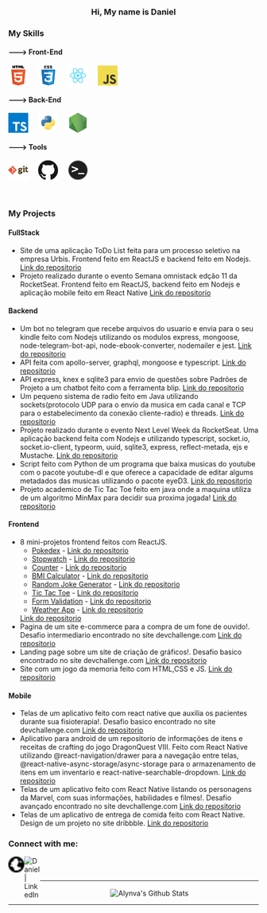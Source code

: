 <h3 align="center">
Hi, My name is Daniel 
</h3>

### My Skills

#### ---> Front-End
<div style="display:flex;gap:20px">
<img align="left" alt="HTML" width="40px" src="https://raw.githubusercontent.com/github/explore/80688e429a7d4ef2fca1e82350fe8e3517d3494d/topics/html/html.png" />
<img align="left" alt="CSS" width="40px" src="https://raw.githubusercontent.com/github/explore/80688e429a7d4ef2fca1e82350fe8e3517d3494d/topics/css/css.png" />
<img align="left" alt="React" width="40px" src="https://raw.githubusercontent.com/github/explore/80688e429a7d4ef2fca1e82350fe8e3517d3494d/topics/react/react.png" />
<img align="left" alt="JavaScript" width="40px" src="https://raw.githubusercontent.com/github/explore/80688e429a7d4ef2fca1e82350fe8e3517d3494d/topics/javascript/javascript.png" />
<br/>
</div>

#### ---> Back-End
<div style="display:flex;gap:20px">
    <img align="left" alt="Typescript" width="40px" src="https://raw.githubusercontent.com/github/explore/80688e429a7d4ef2fca1e82350fe8e3517d3494d/topics/typescript/typescript.png" />
    <img align="left" alt="Python" width="40px" src="https://raw.githubusercontent.com/github/explore/80688e429a7d4ef2fca1e82350fe8e3517d3494d/topics/python/python.png" />
    <img align="left" alt="Node JS" width="40px" src="https://raw.githubusercontent.com/github/explore/80688e429a7d4ef2fca1e82350fe8e3517d3494d/topics/nodejs/nodejs.png" />
    <br/>
</div>

#### ---> Tools
<div style="display:flex;gap:20px">
    <img align="left" alt="React" width="40px" src="https://raw.githubusercontent.com/github/explore/80688e429a7d4ef2fca1e82350fe8e3517d3494d/topics/git/git.png" />
    <img align="left" alt="GitHub" width="40px" src="https://raw.githubusercontent.com/github/explore/78df643247d429f6cc873026c0622819ad797942/topics/github/github.png" />
    <img align="left" alt="Terminal" width="40px" src="https://raw.githubusercontent.com/github/explore/80688e429a7d4ef2fca1e82350fe8e3517d3494d/topics/terminal/terminal.png" />
</div>

<br/>
<br/>

### My Projects

#### FullStack

<ul>
    <li>Site de uma aplicação ToDo List feita para um processo seletivo na empresa Urbis. Frontend feito em ReactJS e backend feito em Nodejs.
    <a href="https://github.com/danielnoliveira/UrbisToDoWebApp">Link do repositorio</a>
    </li>
    <li>Projeto realizado durante o evento Semana omnistack edção 11 da RocketSeat. Frontend feito em ReactJS, backend feito em Nodejs e aplicação mobile feito em React Native 
    <a href="https://github.com/danielnoliveira/semanaomnistack11">Link do repositorio</a>
    </li>
</ul>

#### Backend

<ul>
    <li>Um bot no telegram que recebe arquivos do usuario e envia para o seu kindle feito com Nodejs utilizando os modulos express, mongoose, node-telegram-bot-api, node-ebook-converter, nodemailer e jest.
    <a href="https://github.com/danielnoliveira/TelegramBotKindle">Link do repositorio</a>
    </li>
    <li>API feita com apollo-server, graphql, mongoose e typescript.
    <a href="https://github.com/danielnoliveira/ApolloBackendPokemonTypescript">Link do repositorio</a>
    </li>
    <li>API express, knex e sqlite3 para envio de questões sobre Padrões de Projeto a um chatbot feito com a ferramenta blip.
    <a href="https://github.com/danielnoliveira/QuizBackend">Link do repositorio</a>
    </li>
    <li>Um pequeno sistema de radio feito em Java utilizando sockets(protocolo UDP para o envio da musica em cada canal e TCP para o estabelecimento da conexão cliente-radio) e threads.
    <a href="https://github.com/danielnoliveira/QuizBackend">Link do repositorio</a>
    </li>
     <li>Projeto realizado durante o evento Next Level Week da RocketSeat. Uma aplicação backend feita com Nodejs e utilizando typescript, socket.io, socket.io-client, typeorm, uuid, sqlite3, express, reflect-metada, ejs e Mustache.
    <a href="https://github.com/danielnoliveira/NLW05backend">Link do repositorio</a>
    </li>
     <li>Script feito com Python de um programa que baixa musicas do youtube com o pacote youtube-dl e que oferece a capacidade de editar algums metadados das musicas utilizando o pacote eyeD3.
    <a href="https://github.com/danielnoliveira/m_download-editorTags_youtube">Link do repositorio</a>
    </li>
    <li>Projeto academico de Tic Tac Toe feito em java onde a maquina utiliza de um algoritmo MinMax para decidir sua proxima jogada!
    <a href="https://github.com/danielnoliveira/TicTacToeWithMinimax">Link do repositorio</a>
    </li>
</ul>

#### Frontend

<ul>
    <li>
    8 mini-projetos frontend feitos com ReactJS.
    <ul>
        <li><a title="Site" href="https://sleepy-pare-d66515.netlify.app/">Pokedex</a> - <a href="https://github.com/danielnoliveira/Pokedex">Link do repositorio</a></li>
         <li><a title="Site" href="https://happy-clarke-cccb14.netlify.app">Stopwatch</a> - <a href="https://github.com/danielnoliveira/Eight-ReactJS-Projects-Begginers/tree/master/stopwatch">Link do repositorio</a></li>
          <li><a title="Site" href="https://cocky-engelbart-fdd1d0.netlify.app">Counter</a> - <a href="https://github.com/danielnoliveira/Eight-ReactJS-Projects-Begginers/tree/master/counter">Link do repositorio</a></li>
           <li><a title="Site" href="https://laughing-thompson-e0dc06.netlify.app">BMI Calculator</a> - <a href="https://github.com/danielnoliveira/Eight-ReactJS-Projects-Begginers/tree/master/bmicalculator">Link do repositorio</a></li>
            <li><a title="Site" href="https://eloquent-payne-c452df.netlify.app/">Random Joke Generator</a> - <a href="https://github.com/danielnoliveira/Eight-ReactJS-Projects-Begginers/tree/master/randomjokegenerator">Link do repositorio</a></li>
             <li><a title="Site" href="https://angry-payne-3a644e.netlify.app">Tic Tac Toe</a> - <a href="https://github.com/danielnoliveira/Eight-ReactJS-Projects-Begginers/tree/master/tictactoe">Link do repositorio</a></li>
              <li><a title="Site" href="https://nervous-villani-5cc731.netlify.app/">Form Validation</a> - <a href="https://github.com/danielnoliveira/Eight-ReactJS-Projects-Begginers/tree/master/formvalidation">Link do repositorio</a></li>
             <li><a title="Site" href="https://thirsty-yalow-e9d8c1.netlify.app">Weather App</a> - <a href="https://github.com/danielnoliveira/Eight-ReactJS-Projects-Begginers/tree/master/weatherapp">Link do repositorio</a></li>
    </ul>
    <a href="https://github.com/danielnoliveira/Eight-ReactJS-Projects-Begginers">Link do repositorio</a>
    </li>
    <li>Pagina de um site e-commerce para a compra de um fone de ouvido!. Desafio intermediario encontrado no site devchallenge.com
    <a href="https://github.com/danielnoliveira/FoneLandingPage">Link do repositorio</a>
    </li>
    <li>Landing page sobre um site de criação de gráficos!. Desafio basico encontrado no site devchallenge.com
    <a href="https://github.com/danielnoliveira/AmazingGraph">Link do repositorio</a>
    </li>
    <li>Site com um jogo da memoria feito com HTML,CSS e JS.
    <a href="https://github.com/danielnoliveira/MemoryCardGame">Link do repositorio</a>
    </li>
</ul>



#### Mobile

<ul>
    <li>Telas de um aplicativo feito com react native que auxilia os pacientes durante sua fisioterapia!. Desafio basico encontrado no site devchallenge.com
    <a href="https://github.com/danielnoliveira/FisioTheApp">Link do repositorio</a>
    </li>
    <li>
    Aplicativo para android de um repositorio de informações de itens e receitas de crafting do jogo DragonQuest VIII. Feito com React Native utilizando @react-navigation/drawer para a navegação entre telas,
@react-native-async-storage/async-storage para o armazenamento de itens em um inventario e 
react-native-searchable-dropdown.
    <a href="https://github.com/danielnoliveira/DragonQuestVIII-RecipesApp">Link do repositorio</a>
    </li>
    <li>Telas de um aplicativo feito com React Native listando os personagens da Marvel, com suas informações, habilidades e filmes!. Desafio avançado encontrado no site devchallenge.com
    <a href="https://github.com/danielnoliveira/Marvel-Heroes">Link do repositorio</a>
    </li>
    <li>Telas de um aplicativo de entrega de comida feito com React Native. Design de um projeto no site dribbble.
    <a href="https://github.com/danielnoliveira/SimplesDeliveryApp">Link do repositorio</a>
    </li>
</ul>

### Connect with me:

<p>

[<img align="left" alt="danielnoliveira.github.io" width="32px"  src="https://raw.githubusercontent.com/iconic/open-iconic/master/svg/globe.svg" />][website]

[<img align="left" alt="Daniel | LinkedIn" width="32px" src="https://cdn.jsdelivr.net/npm/simple-icons@v3/icons/linkedin.svg" />][linkedin]


</p>

<br/>
<br/>

---

<p align="center">
    <img align="center" alt="Alynva's Github Stats" src="https://github-readme-stats.vercel.app/api?username=danielnoliveira&show_icons=true&hide_border=true&count_private=true" />
</p>

---

[website]: https://danielnoliveira.github.io
[linkedin]: https://www.linkedin.com/in/daniel-nogueira-de-oliveira-23860a12b/
